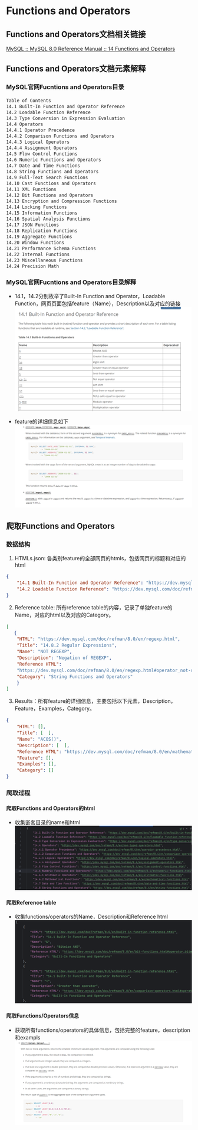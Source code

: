 # Functions and Operators

## Functions and Operators文档相关链接
[MySQL :: MySQL 8.0 Reference Manual :: 14 Functions and Operators](https://dev.mysql.com/doc/refman/8.0/en/functions.html)
## Functions and Operators文档元素解释
### MySQL官网Fucntions and Operators目录
```
Table of Contents
14.1 Built-In Function and Operator Reference
14.2 Loadable Function Reference
14.3 Type Conversion in Expression Evaluation
14.4 Operators
14.4.1 Operator Precedence
14.4.2 Comparison Functions and Operators
14.4.3 Logical Operators
14.4.4 Assignment Operators
14.5 Flow Control Functions
14.6 Numeric Functions and Operators
14.7 Date and Time Functions
14.8 String Functions and Operators
14.9 Full-Text Search Functions
14.10 Cast Functions and Operators
14.11 XML Functions
14.12 Bit Functions and Operators
14.13 Encryption and Compression Functions
14.14 Locking Functions
14.15 Information Functions
14.16 Spatial Analysis Functions
14.17 JSON Functions
14.18 Replication Functions
14.19 Aggregate Functions
14.20 Window Functions
14.21 Performance Schema Functions
14.22 Internal Functions
14.23 Miscellaneous Functions
14.24 Precision Math
```
### MySQL官网Fucntions and Operators目录解释

* 14.1，14.2分别枚举了Built-In Function and Operator，Loadable Function，网页页面包括feature（Name），Description以及对应的链接
![Built-In-Functions](../../../attachment/Built-In-Functions.png)

* feature的详细信息如下
  ![MySQLDetailedInfo](../../../attachment/MySQLDetailedInfo.png)
  
## 爬取Functions and Operators
### 数据结构
1. HTMLs.json: 各类别feature的全部网页的htmls，包括网页的标题和对应的html
``` JSON
{  
    "14.1 Built-In Function and Operator Reference": "https://dev.mysql.com/doc/refman/8.0/en/built-in-function-reference.html",  
    "14.2 Loadable Function Reference": "https://dev.mysql.com/doc/refman/8.0/en/loadable-function-reference.html"
}
```
2. Reference table: 所有reference table的内容，记录了单独feature的Name，对应的html以及对应的Category。
``` JSON
[
   {  
    "HTML": "https://dev.mysql.com/doc/refman/8.0/en/regexp.html",  
    "Title": "14.8.2 Regular Expressions",  
    "Name": "NOT REGEXP",  
    "Description": "Negation of REGEXP",  
    "Reference HTML":
    "https://dev.mysql.com/doc/refman/8.0/en/regexp.html#operator_not-regexp",  
    "Category": "String Functions and Operators"  
    }
]
```
3. Results：所有feature的详细信息，主要包括以下元素，Description，Feature，Examples，Category。
``` JSON
{  
    "HTML": [],  
    "Title": [  ],  
    "Name": "ACOS()",  
    "Description": [  ],  
    "Reference HTML": "https://dev.mysql.com/doc/refman/8.0/en/mathematical-functions.html#function_acos",  
    "Feature": [],  
    "Examples": [],  
    "Category": []  
}
```


### 爬取过程
#### 爬取Functions and Operators的html
* 收集嵌套目录的name和html
![MySQL_HTMLs_Op_func](../../../attachment/MySQL_HTMLs_Op_func.png)
#### 爬取Reference table
* 收集functions/operators的Name，Description和Reference html
![mysql_reference_table_fun_op](../../../attachment/mysql_reference_table_fun_op.png)

#### 爬取Functions/Operators信息
* 获取所有functions/operators的具体信息，包括完整的feature，description和exampls
![mysql_info_op_func](../../../attachment/mysql_info_op_func.png)


